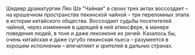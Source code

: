 <!--2017-01-28 10:50:25-->
Шедевр драматургии Ляо Шэ "Чайная" в своих трех актах воссоздает – на крошечном пространстве пекинской чайной – три переломных этапа в истории китайского общества. Воссоздает судьбы посетителей чайной, через изменения в царящей в ней атмосфере, в манере поведения людей, в тоне и даже лексиконе их речей. Казалось бы, очень китайская и даже сугубо пекинская пьеса – разумеется в хорошем исполнении – впечатляет и зрителей в дальних странах.